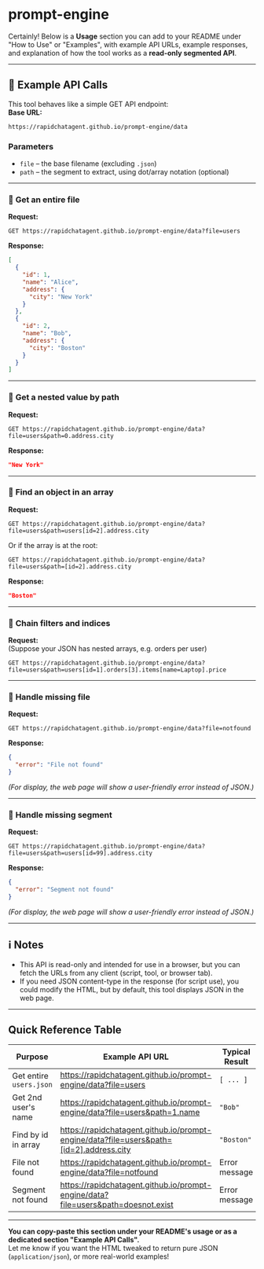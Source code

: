 # prompt-engine


Certainly! Below is a **Usage** section you can add to your README under "How to Use" or "Examples", with example API URLs, example responses, and explanation of how the tool works as a **read-only segmented API**.

---

## 📖 Example API Calls

This tool behaves like a simple GET API endpoint:  
**Base URL:**  
```
https://rapidchatagent.github.io/prompt-engine/data
```

### **Parameters**

- `file` – the base filename (excluding `.json`)
- `path` – the segment to extract, using dot/array notation (optional)

---

### 🔹 **Get an entire file**
**Request:**  
```
GET https://rapidchatagent.github.io/prompt-engine/data?file=users
```
**Response:**
```json
[
  {
    "id": 1,
    "name": "Alice",
    "address": {
      "city": "New York"
    }
  },
  {
    "id": 2,
    "name": "Bob",
    "address": {
      "city": "Boston"
    }
  }
]
```

---

### 🔹 **Get a nested value by path**
**Request:**  
```
GET https://rapidchatagent.github.io/prompt-engine/data?file=users&path=0.address.city
```
**Response:**
```json
"New York"
```

---

### 🔹 **Find an object in an array**
**Request:**  
```
GET https://rapidchatagent.github.io/prompt-engine/data?file=users&path=users[id=2].address.city
```
Or if the array is at the root:
```
GET https://rapidchatagent.github.io/prompt-engine/data?file=users&path=[id=2].address.city
```
**Response:**
```json
"Boston"
```

---

### 🔹 **Chain filters and indices**
**Request:**  
(Suppose your JSON has nested arrays, e.g. orders per user)
```
GET https://rapidchatagent.github.io/prompt-engine/data?file=users&path=users[id=1].orders[3].items[name=Laptop].price
```

---

### 🔹 **Handle missing file**
**Request:**  
```
GET https://rapidchatagent.github.io/prompt-engine/data?file=notfound
```
**Response:**
```json
{
  "error": "File not found"
}
```
*(For display, the web page will show a user-friendly error instead of JSON.)*

---

### 🔹 **Handle missing segment**
**Request:**  
```
GET https://rapidchatagent.github.io/prompt-engine/data?file=users&path=users[id=99].address.city
```
**Response:**
```json
{
  "error": "Segment not found"
}
```
*(For display, the web page will show a user-friendly error instead of JSON.)*

---

## ℹ️ **Notes**

- This API is read-only and intended for use in a browser, but you can fetch the URLs from any client (script, tool, or browser tab).
- If you need JSON content-type in the response (for script use), you could modify the HTML, but by default, this tool displays JSON in the web page.

---

## **Quick Reference Table**

| Purpose                    | Example API URL                                                                                                             | Typical Result             |
|----------------------------|-----------------------------------------------------------------------------------------------------------------------------|----------------------------|
| Get entire `users.json`    | https://rapidchatagent.github.io/prompt-engine/data?file=users                                                             | `[ ... ]`                  |
| Get 2nd user's name        | https://rapidchatagent.github.io/prompt-engine/data?file=users&path=1.name                                                 | `"Bob"`                    |
| Find by id in array        | https://rapidchatagent.github.io/prompt-engine/data?file=users&path=[id=2].address.city                                    | `"Boston"`                 |
| File not found             | https://rapidchatagent.github.io/prompt-engine/data?file=notfound                                                          | Error message              |
| Segment not found          | https://rapidchatagent.github.io/prompt-engine/data?file=users&path=doesnot.exist                                          | Error message              |

---

**You can copy-paste this section under your README's usage or as a dedicated section "Example API Calls".**  
Let me know if you want the HTML tweaked to return pure JSON (`application/json`), or more real-world examples!

